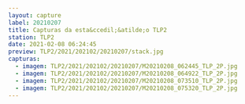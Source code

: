 ```yaml
---
layout: capture
label: 20210207
title: Capturas da esta&ccedil;&atilde;o TLP2
station: TLP2
date: 2021-02-08 06:24:45
preview: TLP2/2021/202102/20210207/stack.jpg
capturas:
  - imagem: TLP2/2021/202102/20210207/M20210208_062445_TLP_2P.jpg
  - imagem: TLP2/2021/202102/20210207/M20210208_064922_TLP_2P.jpg
  - imagem: TLP2/2021/202102/20210207/M20210208_073510_TLP_2P.jpg
  - imagem: TLP2/2021/202102/20210207/M20210208_075320_TLP_2P.jpg
---
```

